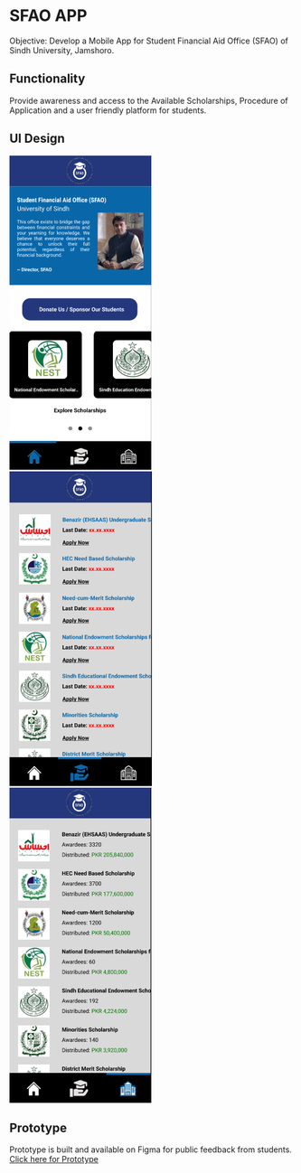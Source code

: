# SFAO APP
Objective: Develop a Mobile App for Student Financial Aid Office (SFAO) of Sindh University, Jamshoro.

## Functionality 
Provide awareness and access to the Available Scholarships, Procedure of Application and a user friendly platform for students.

## UI Design
![Home Screen of SFAO App](/assets/home-screen.png) ![Scholarships Screen of SFAO App](/assets/scholarship-screen.png) ![Donors Screen of SFAO App](/assets/donor-screen.png)

## Prototype
Prototype is built and available on Figma for public feedback from students.
[Click here for Prototype](https://www.figma.com/proto/1ezq25GuufTUp2aSIFXBkm/UoS-SFAO-App?type=design&node-id=17-141&t=RSWYWJfBNbuPmv8u-1&scaling=scale-down&page-id=11%3A88&starting-point-node-id=17%3A141&mode=design)

